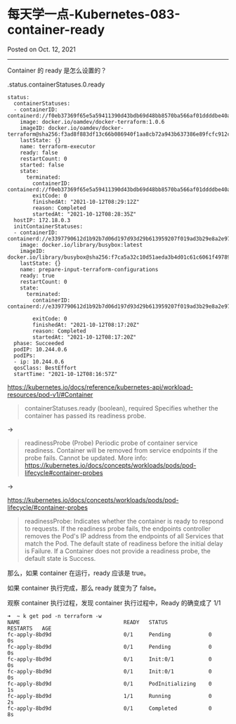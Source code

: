 # 每天学一点-Kubernetes-083-container-ready

Posted on Oct. 12, 2021

---


Container 的 ready 是怎么设置的？

.status.containerStatuses.0.ready

```
status:
  containerStatuses:
  - containerID: containerd://f0eb37369f65e5a59411390d43bdb69d48bb8570ba566af01ddddbe40a17a111
    image: docker.io/oamdev/docker-terraform:1.0.6
    imageID: docker.io/oamdev/docker-terraform@sha256:f3ad8f883df13c66b086940f1aa8cb72a943b637386e89fcfc912ca14aad5771
    lastState: {}
    name: terraform-executor
    ready: false
    restartCount: 0
    started: false
    state:
      terminated:
        containerID: containerd://f0eb37369f65e5a59411390d43bdb69d48bb8570ba566af01ddddbe40a17a111
        exitCode: 0
        finishedAt: "2021-10-12T08:29:12Z"
        reason: Completed
        startedAt: "2021-10-12T08:28:35Z"
  hostIP: 172.18.0.3
  initContainerStatuses:
  - containerID: containerd://e3397790612d1b92b7d06d197d93d29b613959207f019ad3b29e8a2e973042e3
    image: docker.io/library/busybox:latest
    imageID: docker.io/library/busybox@sha256:f7ca5a32c10d51aeda3b4d01c61c6061f497893d7f6628b92f822f7117182a57
    lastState: {}
    name: prepare-input-terraform-configurations
    ready: true
    restartCount: 0
    state:
      terminated:
        containerID: containerd://e3397790612d1b92b7d06d197d93d29b613959207f019ad3b29e8a2e973042e3

        exitCode: 0
        finishedAt: "2021-10-12T08:17:20Z"
        reason: Completed
        startedAt: "2021-10-12T08:17:20Z"
  phase: Succeeded
  podIP: 10.244.0.6
  podIPs:
  - ip: 10.244.0.6
  qosClass: BestEffort
  startTime: "2021-10-12T08:16:57Z"
```

https://kubernetes.io/docs/reference/kubernetes-api/workload-resources/pod-v1/#Container

>containerStatuses.ready (boolean), required
Specifies whether the container has passed its readiness probe.

→

>readinessProbe (Probe)
Periodic probe of container service readiness. Container will be removed from service endpoints if the probe fails. Cannot be updated. More info: https://kubernetes.io/docs/concepts/workloads/pods/pod-lifecycle#container-probes

→

https://kubernetes.io/docs/concepts/workloads/pods/pod-lifecycle/#container-probes

>readinessProbe: Indicates whether the container is ready to respond to requests. If the readiness probe fails, the endpoints controller removes the Pod's IP address from the endpoints of all Services that match the Pod. The default state of readiness before the initial delay is Failure. If a Container does not provide a readiness probe, the default state is Success.

那么，如果 container 在运行，ready 应该是 true。

如果 container 执行完成，那么 ready 就变为了 false。

观察 container 执行过程，发现 container 执行过程中，Ready 的确变成了 1/1

```
➜  ~ k get pod -n terraform -w
NAME                                 READY   STATUS             RESTARTS   AGE
fc-apply-8bd9d                       0/1     Pending            0          0s
fc-apply-8bd9d                       0/1     Pending            0          0s
fc-apply-8bd9d                       0/1     Init:0/1           0          0s
fc-apply-8bd9d                       0/1     Init:0/1           0          0s
fc-apply-8bd9d                       0/1     PodInitializing    0          1s
fc-apply-8bd9d                       1/1     Running            0          2s
fc-apply-8bd9d                       0/1     Completed          0          8s



```